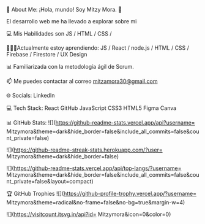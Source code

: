 💫 About Me:
¡Hola, mundo! Soy Mitzy Mora. 👋

El desarrollo web me ha llevado a explorar sobre mi

💻 Mis Habilidades son JS / HTML / CSS /

👩🏽‍💻Actualmente estoy aprendiendo: JS / React / node.js / HTML / CSS / Firebase / Firestore / UX Design

📊 Familiarizada con la metodología ágil de Scrum.

📫 Me puedes contactar al correo mitzamora30@gmail.com

🌐 Socials:
LinkedIn

💻 Tech Stack:
React GitHub JavaScript CSS3 HTML5 Figma Canva

📊 GitHub Stats:
![](https://github-readme-stats.vercel.app/api?username= Mitzymora&theme=dark&hide_border=false&include_all_commits=false&count_private=false)

![](https://github-readme-streak-stats.herokuapp.com/?user= Mitzymora&theme=dark&hide_border=false)

![](https://github-readme-stats.vercel.app/api/top-langs/?username= Mitzymora&theme=dark&hide_border=false&include_all_commits=false&count_private=false&layout=compact)

🏆 GitHub Trophies
![](https://github-profile-trophy.vercel.app/?username= Mitzymora&theme=radical&no-frame=false&no-bg=true&margin-w=4)

![](https://visitcount.itsvg.in/api?id= Mitzymora&icon=0&color=0)
